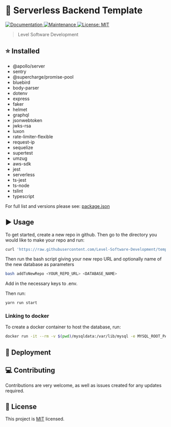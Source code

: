 # :space_invader: Serverless Backend Template

<p>
  <!-- <a href="https://github.com/Level-Software-Development/template-backend/actions/workflows/npm-publish.yml">
    <img alt="Build Status" src="https://github.com/Level-Software-Development/template-backend/actions/workflows/npm-publish.yml/badge.svg" />
  </a> -->
  <a href="https://github.com/Level-Software-Development/template-backend#readme">
    <img alt="Documentation" src="https://img.shields.io/badge/documentation-yes-brightgreen.svg" />
  </a>
  <a href="https://github.com/Level-Software-Development/template-backend/graphs/commit-activity">
    <img alt="Maintenance" src="https://img.shields.io/badge/Maintained%3F-yes-green.svg" />
  </a>
  <a href="https://github.com/Level-Software-Development/template-backend/blob/main/LICENSE">
    <img alt="License: MIT" src="https://img.shields.io/badge/License-MIT-yellow.svg" />
  </a>
</p>

> Level Software Development

## :star: Installed

- @apollo/server
- sentry
- @supercharge/promise-pool
- bluebird
- body-parser
- dotenv
- express
- faker
- helmet
- graphql
- jsonwebtoken
- jwks-rsa
- luxon
- rate-limiter-flexible
- request-ip
- sequelize
- supertest
- umzug
- aws-sdk
- jest
- serverless
- ts-jest
- ts-node
- tslint
- typescript

For full list and versions please see: [package.json](https://github.com/Level-Software-Development/template-backend/blob/main/package.json)

## :arrow_forward: Usage

To get started, create a new repo in github. Then go to the directory you would like to make your repo and run:

```sh
curl 'https://raw.githubusercontent.com/Level-Software-Development/template-backend/main/addToNewRepo' > addToNewRepo
```

Then run the bash script giving your new repo URL and optionally name of the new database as parameters

```sh
bash addToNewRepo <YOUR_REPO_URL> <DATABASE_NAME>
```

Add in the necessary keys to .env.

Then run:

```sh
yarn run start
```

### Linking to docker

To create a docker container to host the database, run:

```sh
docker run -it --rm -v $(pwd)/mysqldata:/var/lib/mysql -e MYSQL_ROOT_PASSWORD=<YOUR_.ENV_ROOT_PASSWORD> -d -p 3306:3306 --platform linux/x86_64 mysql/mysql-server:8.0
```

## :dizzy: Deployment

## :computer: Contributing

Contributions are very welcome, as well as issues created for any updates required.

## :bookmark: License

This project is [MIT](LICENSE) licensed.
